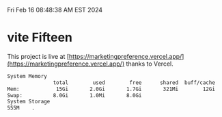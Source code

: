 Fri Feb 16 08:48:38 AM EST 2024

# vite Fifteen


This project is live at [https://marketingpreference.vercel.app/](https://marketingpreference.vercel.app/) thanks to Vercel.

```bash
System Memory
               total        used        free      shared  buff/cache   available
Mem:            15Gi       2.0Gi       1.7Gi       321Mi        12Gi        13Gi
Swap:          8.0Gi       1.0Mi       8.0Gi
System Storage
555M	.
```
```bash
